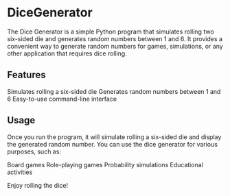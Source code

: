 # DiceGenerator
The Dice Generator is a simple Python program that simulates rolling two six-sided die and generates random numbers between 1 and 6. It provides a convenient way to generate random numbers for games, simulations, or any other application that requires dice rolling.

## Features
Simulates rolling a six-sided die
Generates random numbers between 1 and 6
Easy-to-use command-line interface

## Usage
Once you run the program, it will simulate rolling a six-sided die and display the generated random number. You can use the dice generator for various purposes, such as:

Board games
Role-playing games
Probability simulations
Educational activities

Enjoy rolling the dice!
